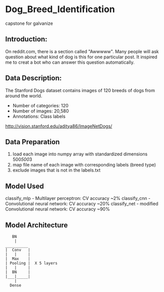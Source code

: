 # Dog_Breed_Identification
capstone for galvanize


## Introduction:
On reddit.com, there is a section called "Awwwww". Many people will ask question about what kind of dog is this for one particular post. It inspired me to creat a bot who can answer this question automatically. 


## Data Description:
The Stanford Dogs dataset contains images of 120 breeds of dogs from around the world. 

* Number of categories: 120
* Number of images: 20,580
* Annotations: Class labels

http://vision.stanford.edu/aditya86/ImageNetDogs/

## Data Preparation
1. load each image into numpy array with standardized dimensions 500*500*3
2. map file name of each image with corresponding labels (breed type) 
3. exclude images that is not in the labels.txt

## Model Used 
classify_mlp - Multilayer perceptron: CV accuracy ~2%
classify_cnn - Convolutional neural network: CV accuracy ~20%
classify_net - modified Convolutional neural network: CV accuracy ~90%


## Model Architecture

       BN
        |
    __________
    |  Conv   |
    |   |     |
    |  Max    |
    | Pooling |  X 5 layers
    |   |     |
    |  BN     |
    |___|_____|  
        |
      Dense
     
     




